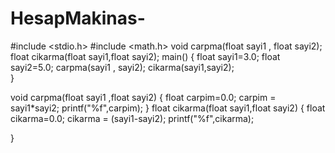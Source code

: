 # HesapMakinas-
#include <stdio.h>
#include <math.h>
void carpma(float sayi1 , float sayi2);
float cikarma(float sayi1,float sayi2);
main()
{
	float sayi1=3.0;
	float sayi2=5.0;
	carpma(sayi1 , sayi2);
 cikarma(sayi1,sayi2);	
}

  void carpma(float sayi1 ,float sayi2)
{
	float carpim=0.0;
	carpim = sayi1*sayi2;
	printf("%f",carpim);
}
float cikarma(float sayi1,float sayi2)
{
float cikarma=0.0;
cikarma = (sayi1-sayi2);
printf("%f",cikarma);


}
